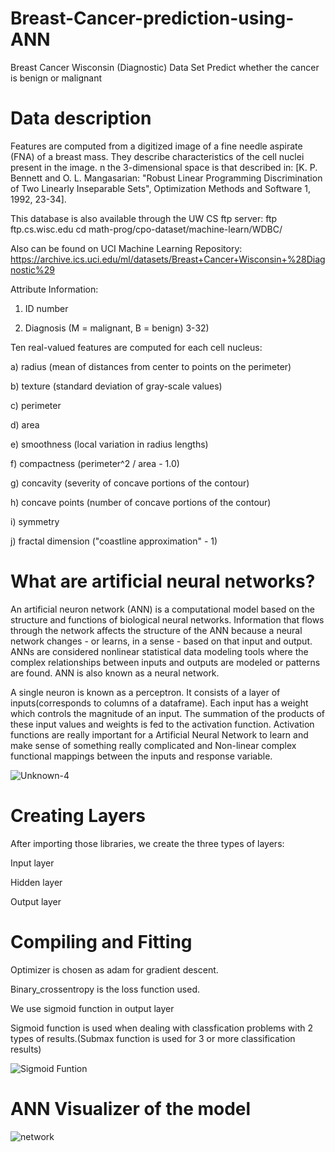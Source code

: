 # Breast-Cancer-prediction-using-ANN

Breast Cancer Wisconsin (Diagnostic) Data Set
Predict whether the cancer is benign or malignant

# Data description

Features are computed from a digitized image of a fine needle aspirate (FNA) of a breast mass. They describe characteristics of the cell nuclei present in the image. n the 3-dimensional space is that described in: [K. P. Bennett and O. L. Mangasarian: "Robust Linear Programming Discrimination of Two Linearly Inseparable Sets", Optimization Methods and Software 1, 1992, 23-34].

This database is also available through the UW CS ftp server: ftp ftp.cs.wisc.edu cd math-prog/cpo-dataset/machine-learn/WDBC/

Also can be found on UCI Machine Learning Repository: https://archive.ics.uci.edu/ml/datasets/Breast+Cancer+Wisconsin+%28Diagnostic%29

Attribute Information:

1) ID number 

2) Diagnosis (M = malignant, B = benign) 3-32)

Ten real-valued features are computed for each cell nucleus:

a) radius (mean of distances from center to points on the perimeter)

b) texture (standard deviation of gray-scale values)

c) perimeter

d) area

e) smoothness (local variation in radius lengths)

f) compactness (perimeter^2 / area - 1.0)

g) concavity (severity of concave portions of the contour)

h) concave points (number of concave portions of the contour)

i) symmetry

j) fractal dimension ("coastline approximation" - 1)


# What are artificial neural networks?

An artificial neuron network (ANN) is a computational model based on the structure and functions of biological neural networks. Information that flows through the network affects the structure of the ANN because a neural network changes - or learns, in a sense - based on that input and output. ANNs are considered nonlinear statistical data modeling tools where the complex relationships between inputs and outputs are modeled or patterns are found. ANN is also known as a neural network.

A single neuron is known as a perceptron. It consists of a layer of inputs(corresponds to columns of a dataframe). Each input has a weight which controls the magnitude of an input. The summation of the products of these input values and weights is fed to the activation function. Activation functions are really important for a Artificial Neural Network to learn and make sense of something really complicated and Non-linear complex functional mappings between the inputs and response variable.

 ![Unknown-4](https://user-images.githubusercontent.com/98457829/196953428-68fd0791-b7cb-4cde-9491-d99b4dc298ff.png)

# Creating Layers

After importing those libraries, we create the three types of layers:

Input layer

Hidden layer

Output layer


# Compiling and Fitting

Optimizer is chosen as adam for gradient descent.

Binary_crossentropy is the loss function used.

We use sigmoid function in output layer

Sigmoid function is used when dealing with classfication problems with 2 types of results.(Submax function is used for 3 or more classification results)

![Sigmoid Funtion](https://user-images.githubusercontent.com/98457829/196954069-0d170987-453c-41b0-8a65-3c7c17e0440d.png)


# ANN Visualizer of the model

![network](https://user-images.githubusercontent.com/98457829/196955037-a79220ce-778b-40c3-aabe-ef7a10e7675b.png)
